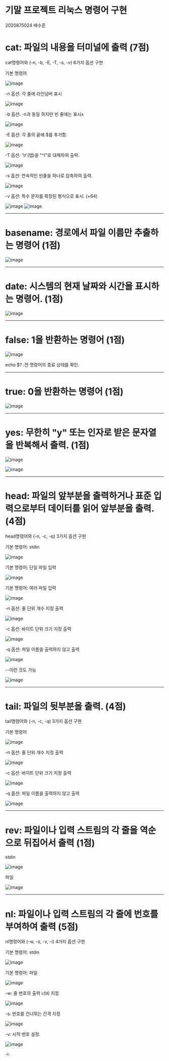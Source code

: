 # 기말 프로젝트 리눅스 명령어 구현

2020875024 배수훈

# cat: 파일의 내용을 터미널에 출력 (7점)
cat명령어와 (-n, -b, -E, -T, -s, -v) 6가지 옵션 구현 

기본 명령어

![image](https://github.com/CodingApe9/SysP/assets/117576404/76ca99e1-9eeb-49f0-b258-5bca3fdf2366)


-n 옵션: 각 줄에 라인넘버 표시

![image](https://github.com/CodingApe9/SysP/assets/117576404/11ca82e5-1a99-4994-b67b-f6aaa2a5f98e)


-b 옵션: -n과 동일 하지만 빈 줄에는 표시x

![image](https://github.com/CodingApe9/SysP/assets/117576404/c83a9887-6499-431d-979f-f19ddee0f70b)


-E 옵션: 각 줄의 끝에 $를 추가함.

![image](https://github.com/CodingApe9/SysP/assets/117576404/6f03f062-f398-434c-8b11-cb80950cf552)


-T 옵션: '\t'(탭)을 "^I"로 대체하여 출력.

![image](https://github.com/CodingApe9/SysP/assets/117576404/c0fa2ff1-c020-4785-885e-0365d768c933)


-s 옵션: 연속적인 빈줄을 하나로 압축하여 출력.

![image](https://github.com/CodingApe9/SysP/assets/117576404/508dd49f-b09a-4f89-b430-e3afd580118e)


-v 옵션: 특수 문자를 확장된 형식으로 표시. (+64)

![image](https://github.com/CodingApe9/SysP/assets/117576404/e276190a-223d-45b9-adb0-02b214fa92a6)
![image](https://github.com/CodingApe9/SysP/assets/117576404/7d917fe4-d629-47c0-af47-e70cec823235)

---

# basename: 경로에서 파일 이름만 추출하는 명령어 (1점)

![image](https://github.com/CodingApe9/SysP/assets/117576404/729ce659-990c-4b30-aa6c-d8a90da7f279)

---

# date: 시스템의 현재 날짜와 시간을 표시하는 명령어. (1점)

![image](https://github.com/CodingApe9/SysP/assets/117576404/8ca84320-8ea8-469a-a305-225aa438bcb6)

---

# false: 1을 반환하는 명령어 (1점)

![image](https://github.com/CodingApe9/SysP/assets/117576404/b370bba4-0db4-4fff-aea1-e2c0f52f4683)

echo $? :전 명령어의 종료 상태를 확인.

---

# true: 0을 반환하는 명령어 (1점)

![image](https://github.com/CodingApe9/SysP/assets/117576404/53452334-af1e-4672-826a-bf2e82142d16)

---

# yes: 무한히 "y" 또는 인자로 받은 문자열을 반복해서 출력. (1점)

![image](https://github.com/CodingApe9/SysP/assets/117576404/962fdbee-f89a-4c97-a016-e9b5b3acfd0f)

![image](https://github.com/CodingApe9/SysP/assets/117576404/7c71e9b0-6c9e-4ce2-8568-0c89a44d5a0b)

---

# head: 파일의 앞부분을 출력하거나 표준 입력으로부터 데이터를 읽어 앞부분을 출력. (4점)
head명령어와 (-n, -c, -q) 3가지 옵션 구현 

기본 명령어: stdin

![image](https://github.com/CodingApe9/SysP/assets/117576404/6ccc06f7-2053-4474-b77b-a84987b8b869)

기본 명령어: 단일 파일 입력

![image](https://github.com/CodingApe9/SysP/assets/117576404/0d06bfdf-f853-4fd6-817b-630d1525225f)

기본 명령어: 여러 파일 입력

![image](https://github.com/CodingApe9/SysP/assets/117576404/164f08bf-5e7f-4135-b0dd-907bdee1107b)

-n 옵션: 줄 단위 개수 지정 출력

![image](https://github.com/CodingApe9/SysP/assets/117576404/14b3800c-b3ef-4e6c-b141-30306736a2f2)

-c 옵션: 바이트 단위 크기 지정 출력

![image](https://github.com/CodingApe9/SysP/assets/117576404/ac872a8f-d1ed-48a8-82b9-a55972c0b0e8)

-q 옵션: 파일 이름을 출력하지 않고 출력

![image](https://github.com/CodingApe9/SysP/assets/117576404/9c3fb30a-252b-4f01-bbf4-ef8b39b32539)

--이런 것도 가능

![image](https://github.com/CodingApe9/SysP/assets/117576404/09797d16-feb8-4fb8-9e86-3ea283a6c992)

---

# tail: 파일의 뒷부분을 출력. (4점)
tail명령어와 (-n, -c, -q) 3가지 옵션 구현 

기본 명령어

![image](https://github.com/CodingApe9/SysP/assets/117576404/c909c43f-b4b2-4d32-b88e-9a7748c4a1a0)

-n 옵션: 줄 단위 개수 지정 출력

![image](https://github.com/CodingApe9/SysP/assets/117576404/b830887a-3d3d-42f3-826c-c99771078daa)

-c 옵션: 바이트 단위 크기 지정 출력

![image](https://github.com/CodingApe9/SysP/assets/117576404/e5be49c1-83fd-49a8-8673-986c55887b1d)

-q 옵션: 파일 이름을 출력하지 않고 출력

![image](https://github.com/CodingApe9/SysP/assets/117576404/6ccdfcf0-9b29-4e09-ba6a-e5e31e2e4ade)

---

# rev: 파일이나 입력 스트림의 각 줄을 역순으로 뒤집어서 출력 (1점)

stdin

![image](https://github.com/CodingApe9/SysP/assets/117576404/0ef3188f-089f-4983-befa-48783fc58106)

파일

![image](https://github.com/CodingApe9/SysP/assets/117576404/e10e7de2-5bf5-458a-95f9-75208953e57e)

---

# nl: 파일이나 입력 스트림의 각 줄에 번호를 부여하여 출력 (5점)
nl명령어와 (-w, -s, -v, -i) 4가지 옵션 구현 

기본 명령어: stdin

![image](https://github.com/CodingApe9/SysP/assets/117576404/6b3cdb50-a654-4794-8882-c5be3e1cab5f)

기본 명령어: 파일

![image](https://github.com/CodingApe9/SysP/assets/117576404/5782f503-a389-45b0-9f1c-8352d4cc77c7)

-w: 줄 번호의 출력 너비 지정

![image](https://github.com/CodingApe9/SysP/assets/117576404/c5d53516-bbdd-41ea-b432-6fc1416f5ab0)

-s: 번호를 건너뛰는 간격 지정

![image](https://github.com/CodingApe9/SysP/assets/117576404/d35ae560-f64a-4b1c-acda-c7ea1e86a95a)

-v: 시작 번호 설정.

![image](https://github.com/CodingApe9/SysP/assets/117576404/a311d0af-eb12-4a2a-a5aa-118d0fe3829d)

-i: 
